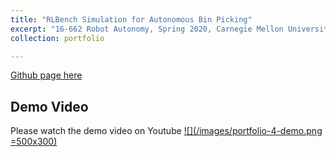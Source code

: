 ```yaml
---
title: "RLBench Simulation for Autonomous Bin Picking"
excerpt: "16-662 Robot Autonomy, Spring 2020, Carnegie Mellon University <br/><img src='/images/portfolio-4-demo.png'>"
collection: portfolio

---
```


[Github page here](https://github.com/aaronzguan/Autonomous-Bin-Picking)

Demo Video
---------------
Please watch the demo video on Youtube
[![](/images/portfolio-4-demo.png =500x300)](https://www.youtube.com/watch?v=SxaQyB_vTLc&feature=youtu.be)
